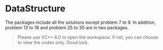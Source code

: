 # DataStructure
The packages include all the solutions except problem 7 to 9. In addition, problem 13 to 19 and problem 25 to 30 are in two packages. 
> Please use VC++ 6.0 to open the workspace. If not, you can choose to view the codes only. Good luck.
